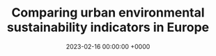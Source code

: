 ---
layout: redirected
redirect_to:  https://earth.org/data_visualization/urban-environmental-sustainability/
type: article
title: Comparing urban environmental sustainability indicators in Europe
date: 2023-02-16 00:00:00 +0000
description:  Article published on earth.org [![Kaggle](https://img.shields.io/badge/Kaggle-035a7d?style=for-the-badge&logo=kaggle&logoColor=white)](https://www.kaggle.com/code/andrewwang27/green-cities-analysis)
img: EO/green_cities_EO_cover.jpg
tags: [research, data] # add tag
---